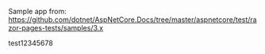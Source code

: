 Sample app from: https://github.com/dotnet/AspNetCore.Docs/tree/master/aspnetcore/test/razor-pages-tests/samples/3.x

test12345678

